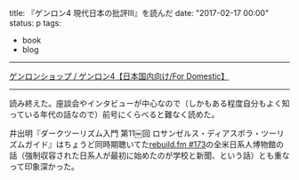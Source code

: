 title: 『ゲンロン4 現代日本の批評Ⅲ』を読んだ
date: "2017-02-17 00:00"
status: p
tags:
- book
- blog
---

[ゲンロンショップ / ゲンロン4【日本国内向け/For Domestic】](https://shop.genron.co.jp/products/detail.php?product_id=327)

---

読み終えた。座談会やインタビューが中心なので（しかもある程度自分もよく知っている年代の話なので）前号にくらべると難なく読めた。

井出明『ダークツーリズム入門 第11￼回 ロサンゼルス・ディアスポラ・ツーリズムガイド』はちょうど同時期聴いてた[rebuild.fm #173](http://rebuild.fm/173/)の全米日系人博物館の話（強制収容された日系人が最初に始めたのが学校と新聞、という話）とも重なって印象深かった。

